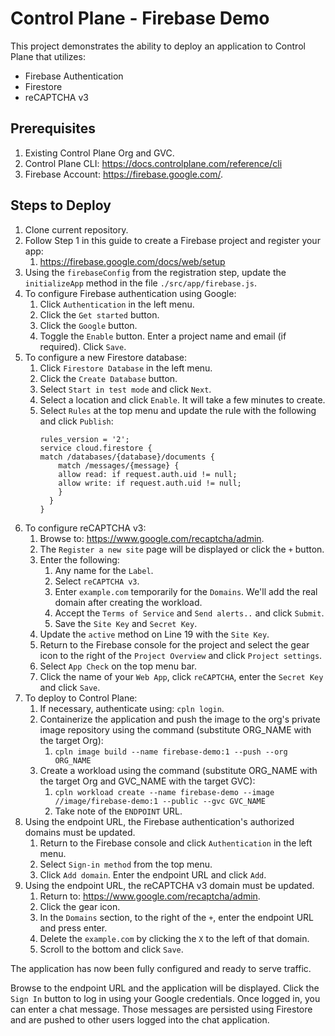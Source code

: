 # Control Plane - Firebase Demo

This project demonstrates the ability to deploy an application to Control Plane that utilizes:

- Firebase Authentication
- Firestore
- reCAPTCHA v3

## Prerequisites

1. Existing Control Plane Org and GVC.
2. Control Plane CLI: https://docs.controlplane.com/reference/cli
3. Firebase Account: https://firebase.google.com/.
   
## Steps to Deploy

1. Clone current repository.
2. Follow Step 1 in this guide to create a Firebase project and register your app: 
   1. https://firebase.google.com/docs/web/setup
3. Using the `firebaseConfig` from the registration step, update the `initializeApp` method in the file `./src/app/firebase.js`.
4. To configure Firebase authentication using Google:
   1. Click `Authentication` in the left menu.
   2. Click the `Get started` button.
   3. Click the `Google` button.
   4. Toggle the `Enable` button. Enter a project name and email (if required). Click `Save`.
5. To configure a new Firestore database:
   1. Click `Firestore Database` in the left menu.
   2. Click the `Create Database` button.
   3. Select `Start in test mode` and click `Next`.
   4. Select a location and click `Enable`. It will take a few minutes to create.
   5. Select `Rules` at the top menu and update the rule with the following and click `Publish`:
        ```
        rules_version = '2';
        service cloud.firestore {
        match /databases/{database}/documents {
            match /messages/{message} {
            allow read: if request.auth.uid != null;
            allow write: if request.auth.uid != null;
            }
          }
        }
        ```   
6. To configure reCAPTCHA v3:
   1. Browse to: https://www.google.com/recaptcha/admin.
   2. The `Register a new site` page will be displayed or click the `+` button.
   3. Enter the following:
      1. Any name for the `Label`.
      2. Select `reCAPTCHA v3`.
      3. Enter `example.com` temporarily for the `Domains`. We'll add the real domain after creating the workload.
      4. Accept the `Terms of Service` and `Send alerts..` and click `Submit`.
      5. Save the `Site Key` and `Secret Key`.
   4. Update the `active` method on Line 19 with the `Site Key`.
   5. Return to the Firebase console for the project and select the gear icon to the right of the `Project Overview` and click `Project settings`.
   6. Select `App Check` on the top menu bar.
   7. Click the name of your `Web App`, click `reCAPTCHA`, enter the `Secret Key` and click `Save`.
7. To deploy to Control Plane:
   1. If necessary, authenticate using: `cpln login`.
   2. Containerize the application and push the image to the org's private image repository using the command (substitute ORG_NAME with the target Org):
      1. `cpln image build --name firebase-demo:1 --push --org ORG_NAME`
   3. Create a workload using the command (substitute ORG_NAME with the target Org and GVC_NAME with the target GVC):
      1. `cpln workload create --name firebase-demo --image //image/firebase-demo:1 --public --gvc GVC_NAME`
      2. Take note of the `ENDPOINT` URL.
8. Using the endpoint URL, the Firebase authentication's authorized domains must be updated.
   1. Return to the Firebase console and click `Authentication` in the left menu.
   2. Select `Sign-in method` from the top menu.
   3. Click `Add domain`. Enter the endpoint URL and click `Add`.
9. Using the endpoint URL, the reCAPTCHA v3 domain must be updated.
   1.  Return to: https://www.google.com/recaptcha/admin.
   2.  Click the gear icon.
   3.  In the `Domains` section, to the right of the `+`, enter the endpoint URL and press enter.
   4.  Delete the `example.com` by clicking the `X` to the left of that domain.
   5.  Scroll to the bottom and click `Save`.

The application has now been fully configured and ready to serve traffic.

Browse to the endpoint URL and the application will be displayed. Click the `Sign In` button to log in using your Google credentials. Once logged in, you can enter a chat message. Those messages are persisted using Firestore and are pushed to other users logged into the chat application.


